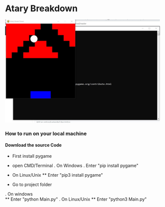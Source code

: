# Atary Breakdown
![screenshot1](Image1.jpg)

### How to run on your local machine
#### Download the source Code

* First install pygame

* open CMD/Terminal
. On Windows
. Enter "pip install pygame"
* On Linux/Unix
** Enter "pip3 install pygame"


* Go to project folder 


. On windows	
** Enter "python Main.py"
. On Linux/Unix
** Enter "python3 Main.py"

